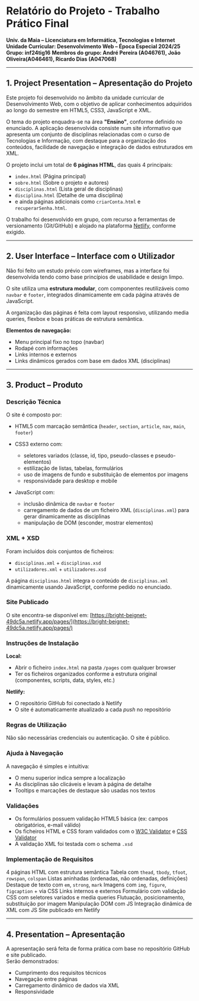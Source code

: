 # Relatório do Projeto - Trabalho Prático Final  
**Univ. da Maia – Licenciatura em Informática, Tecnologias e Internet**  
**Unidade Curricular: Desenvolvimento Web – Época Especial 2024/25**  
**Grupo: inf24tig16**
**Membros do grupo: André Pereira (A046761), João Oliveira(A046461), Ricardo Dias (A047068)**

---

## 1. Project Presentation – Apresentação do Projeto

Este projeto foi desenvolvido no âmbito da unidade curricular de Desenvolvimento Web, com o objetivo de aplicar conhecimentos adquiridos ao longo do semestre em HTML5, CSS3, JavaScript e XML.  

O tema do projeto enquadra-se na área **"Ensino"**, conforme definido no enunciado. A aplicação desenvolvida consiste num site informativo que apresenta um conjunto de disciplinas relacionadas com o curso de Tecnologias e Informação, com destaque para a organização dos conteúdos, facilidade de navegação e integração de dados estruturados em XML.

O projeto inclui um total de **6 páginas HTML**, das quais 4 principais:
- `index.html` (Página principal)
- `sobre.html` (Sobre o projeto e autores)
- `disciplinas.html` (Lista geral de disciplinas)
- `disciplina.html` (Detalhe de uma disciplina)
- e ainda páginas adicionais como `criarConta.html` e `recuperarSenha.html`.

O trabalho foi desenvolvido em grupo, com recurso a ferramentas de versionamento (Git/GitHub) e alojado na plataforma [Netlify](https://bright-beignet-49dc5a.netlify.app/pages/), conforme exigido.

---

## 2. User Interface – Interface com o Utilizador

Não foi feito um estudo prévio com wireframes, mas a interface foi desenvolvida tendo como base princípios de usabilidade e design limpo.  

O site utiliza uma **estrutura modular**, com componentes reutilizáveis como `navbar` e `footer`, integrados dinamicamente em cada página através de JavaScript.

A organização das páginas é feita com layout responsivo, utilizando media queries, flexbox e boas práticas de estrutura semântica.

**Elementos de navegação:**
- Menu principal fixo no topo (navbar)
- Rodapé com informações
- Links internos e externos
- Links dinâmicos gerados com base em dados XML (disciplinas)

---

## 3. Product – Produto

### Descrição Técnica

O site é composto por:
- HTML5 com marcação semântica (`header`, `section`, `article`, `nav`, `main`, `footer`)
- CSS3 externo com:
  - seletores variados (classe, id, tipo, pseudo-classes e pseudo-elementos)
  - estilização de listas, tabelas, formulários
  - uso de imagens de fundo e substituição de elementos por imagens
  - responsividade para desktop e mobile

- JavaScript com:
  - inclusão dinâmica de `navbar` e `footer`
  - carregamento de dados de um ficheiro XML (`disciplinas.xml`) para gerar dinamicamente as disciplinas
  - manipulação de DOM (esconder, mostrar elementos)

### XML + XSD
Foram incluídos dois conjuntos de ficheiros:
- `disciplinas.xml` + `disciplinas.xsd`
- `utilizadores.xml` + `utilizadores.xsd`

A página `disciplinas.html` integra o conteúdo de `disciplinas.xml` dinamicamente usando JavaScript, conforme pedido no enunciado.

### Site Publicado

O site encontra-se disponível em:
[https://bright-beignet-49dc5a.netlify.app/pages/](https://bright-beignet-49dc5a.netlify.app/pages/)

### Instruções de Instalação

**Local:**
- Abrir o ficheiro `index.html` na pasta `/pages` com qualquer browser
- Ter os ficheiros organizados conforme a estrutura original (componentes, scripts, data, styles, etc.)

**Netlify:**
- O repositório GitHub foi conectado à Netlify
- O site é automaticamente atualizado a cada _push_ no repositório

### Regras de Utilização

Não são necessárias credenciais ou autenticação. O site é público.

### Ajuda à Navegação

A navegação é simples e intuitiva:
- O menu superior indica sempre a localização
- As disciplinas são clicáveis e levam à página de detalhe
- Tooltips e marcações de destaque são usadas nos textos

### Validações

- Os formulários possuem validação HTML5 básica (ex: campos obrigatórios, e-mail válido)
- Os ficheiros HTML e CSS foram validados com o [W3C Validator](https://validator.w3.org/) e [CSS Validator](https://jigsaw.w3.org/css-validator/)
- A validação XML foi testada com o schema `.xsd`

### Implementação de Requisitos
4 páginas HTML com estrutura semântica
Tabela com `thead`, `tbody`, `tfoot`, `rowspan`, `colspan` 
Listas aninhadas (ordenadas, não ordenadas, definições) 
Destaque de texto com `em`, `strong`, `mark`
Imagens com `img`, `figure`, `figcaption` + via CSS
Links internos e externos 
Formulário com validação 
CSS com seletores variados e media queries
Flutuação, posicionamento, substituição por imagem 
Manipulação DOM com JS
Integração dinâmica de XML com JS
Site publicado em Netlify

---

## 4. Presentation – Apresentação

A apresentação será feita de forma prática com base no repositório GitHub e site publicado.  
Serão demonstrados:
- Cumprimento dos requisitos técnicos
- Navegação entre páginas
- Carregamento dinâmico de dados via XML
- Responsividade

